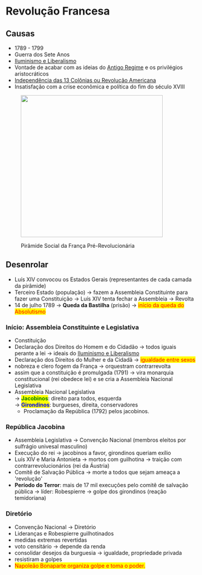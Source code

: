 # Revolução Francesa

## Causas

* 1789 - 1799
* Guerra dos Sete Anos
* [Iluminismo e Liberalismo](iluminismo-e-liberalismo.md)
* Vontade de acabar com as ideias do [Antigo Regime](../conceitos-avulsos/antigo-regime.md) e os privilégios aristocráticos
* [Independência das 13 Colônias ou Revolução Americana](independencia-das-13-colonias-ou-revolucao-americana.md)
* Insatisfação com a crise econômica e política do fim do século XVIII

<figure><img src="https://i.imgur.com/KOFMuh6.png" alt="" width="375"><figcaption><p>Pirâmide Social da França Pré-Revolucionária</p></figcaption></figure>

## Desenrolar

* Luís XIV convocou os Estados Gerais (representantes de cada camada da pirâmide)
* Terceiro Estado (população) → fazem a Assembleia Constituinte para fazer uma Constituição → Luís XIV tenta fechar a Assembleia → Revolta
* 14 de julho 1789 → **Queda da Bastilha** (prisão) → <mark style="color:red;">início da queda do Absolutismo</mark>

### Início: Assembleia Constituinte e Legislativa

* Constituição
* Declaração dos Direitos do Homem e do Cidadão → todos iguais perante a lei → ideais do [Iluminismo e Liberalismo](iluminismo-e-liberalismo.md)
* Declaração dos Direitos do Mulher e da Cidadã → <mark style="color:red;">igualdade entre sexos</mark>
* nobreza e clero fogem da França → orquestram contrarrevolta
* assim que a constituição é promulgada (1791) → vira monarquia constitucional (rei obedece lei) e se cria a Assembleia Nacional Legislativa
* Assembleia Nacional Legislativa \
  → <mark style="color:green;">**Jacobinos**</mark>: direito para todos, esquerda \
  → <mark style="color:blue;">**Girondinos**</mark>: burgueses, direita, conservadores
  * Proclamação da República (1792) pelos jacobinos.

### República Jacobina

* Assembleia Legislativa → Convenção Nacional (membros eleitos por sulfrágio univesal masculino)
* Execução do rei → jacobinos a favor, girondinos queriam exílio
* Luís XIV e Maria Antonieta → mortos com guilhotina → traição com contrarrevolucionários (rei da Áustria)
* Comitê de Salvação Pública → morte a todos que sejam ameaça a 'revolução'
* **Período do Terror**: mais de 17 mil execuções pelo comitê de salvação pública → líder: Robespierre → golpe dos girondinos (reação temidoriana)

### Diretório

* Convenção Nacional → Diretório
* Lideranças e Robespierre guilhotinados
* medidas extremas revertidas
* voto censitário → depende da renda
* consolidar desejos da burguesia → igualdade, propriedade privada
* resistiram a golpes
* <mark style="color:red;">Napoleão Bonaparte organiza golpe e toma o poder.</mark>

